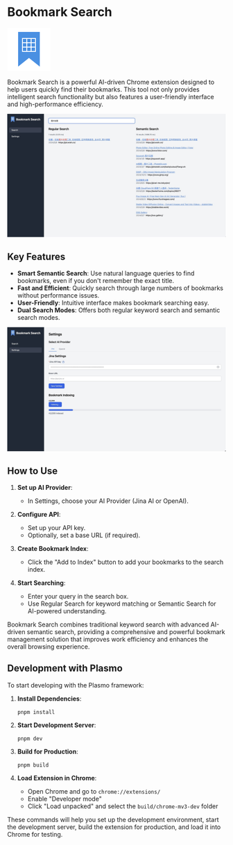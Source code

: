 # Bookmark Search

![Bookmark Search Interface](assets/icon.png)

Bookmark Search is a powerful AI-driven Chrome extension designed to help users quickly find their bookmarks. This tool not only provides intelligent search functionality but also features a user-friendly interface and high-performance efficiency.

![Bookmark Search Interface](assets/bookmark-search.jpg)

## Key Features

- **Smart Semantic Search**: Use natural language queries to find bookmarks, even if you don't remember the exact title.
- **Fast and Efficient**: Quickly search through large numbers of bookmarks without performance issues.
- **User-Friendly**: Intuitive interface makes bookmark searching easy.
- **Dual Search Modes**: Offers both regular keyword search and semantic search modes.

![Bookmark Search Settings](assets/bookmark-search-settings.jpg)

## How to Use

1. **Set up AI Provider**:

   - In Settings, choose your AI Provider (Jina AI or OpenAI).

2. **Configure API**:

   - Set up your API key.
   - Optionally, set a base URL (if required).

3. **Create Bookmark Index**:

   - Click the "Add to Index" button to add your bookmarks to the search index.

4. **Start Searching**:
   - Enter your query in the search box.
   - Use Regular Search for keyword matching or Semantic Search for AI-powered understanding.

Bookmark Search combines traditional keyword search with advanced AI-driven semantic search, providing a comprehensive and powerful bookmark management solution that improves work efficiency and enhances the overall browsing experience.

## Development with Plasmo

To start developing with the Plasmo framework:

1. **Install Dependencies**:

   ```
   pnpm install
   ```

2. **Start Development Server**:

   ```
   pnpm dev
   ```

3. **Build for Production**:

   ```
   pnpm build
   ```

4. **Load Extension in Chrome**:
   - Open Chrome and go to `chrome://extensions/`
   - Enable "Developer mode"
   - Click "Load unpacked" and select the `build/chrome-mv3-dev` folder

These commands will help you set up the development environment, start the development server, build the extension for production, and load it into Chrome for testing.
